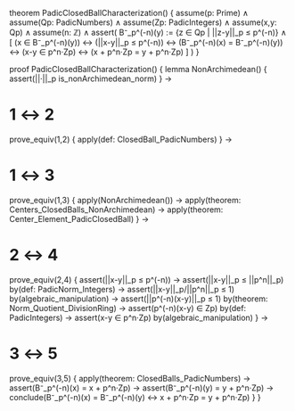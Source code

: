 theorem PadicClosedBallCharacterization() {
  assume(p: Prime) ∧
  assume(Qp: PadicNumbers) ∧
  assume(Zp: PadicIntegers) ∧
  assume(x,y: Qp) ∧
  assume(n: ℤ) ∧
  assert(
    B⁻_p^(-n)(y) := {z ∈ Qp | ||z-y||_p ≤ p^(-n)} ∧
    [
      (x ∈ B⁻_p^(-n)(y)) ↔
      (||x-y||_p ≤ p^(-n)) ↔
      (B⁻_p^(-n)(x) = B⁻_p^(-n)(y)) ↔
      (x-y ∈ p^n·Zp) ↔
      (x + p^n·Zp = y + p^n·Zp)
    ]
  )
}

proof PadicClosedBallCharacterization() {
  lemma NonArchimedean() {
    assert(||·||_p is_nonArchimedean_norm)
  } →

  # 1 ↔ 2
  prove_equiv(1,2) {
    apply(def: ClosedBall_PadicNumbers)
  } →

  # 1 ↔ 3
  prove_equiv(1,3) {
    apply(NonArchimedean()) →
    apply(theorem: Centers_ClosedBalls_NonArchimedean) →
    apply(theorem: Center_Element_PadicClosedBall)
  } →

  # 2 ↔ 4
  prove_equiv(2,4) {
    assert(||x-y||_p ≤ p^(-n)) →
    assert(||x-y||_p ≤ ||p^n||_p) by(def: PadicNorm_Integers) →
    assert(||x-y||_p/||p^n||_p ≤ 1) by(algebraic_manipulation) →
    assert(||p^(-n)(x-y)||_p ≤ 1) by(theorem: Norm_Quotient_DivisionRing) →
    assert(p^(-n)(x-y) ∈ Zp) by(def: PadicIntegers) →
    assert(x-y ∈ p^n·Zp) by(algebraic_manipulation)
  } →

  # 3 ↔ 5
  prove_equiv(3,5) {
    apply(theorem: ClosedBalls_PadicNumbers) →
    assert(B⁻_p^(-n)(x) = x + p^n·Zp) →
    assert(B⁻_p^(-n)(y) = y + p^n·Zp) →
    conclude(B⁻_p^(-n)(x) = B⁻_p^(-n)(y) ↔ x + p^n·Zp = y + p^n·Zp)
  }
}